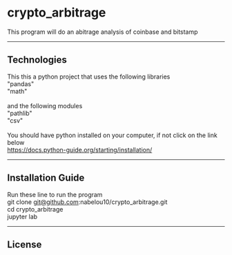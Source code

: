 # crypto_arbitrage

This program will do an abitrage analysis of coinbase and bitstamp

---

## Technologies
This this a python project that uses the following libraries\
"pandas"\
"math"\
\
and the following modules\
"pathlib"\
"csv"\
\
You should have python installed on your computer, if not click on the link below\
https://docs.python-guide.org/starting/installation/

---

## Installation Guide
Run these line to run the program\
git clone git@github.com:nabelou10/crypto_arbitrage.git\
cd crypto_arbitrage\
jupyter lab

---

## License
